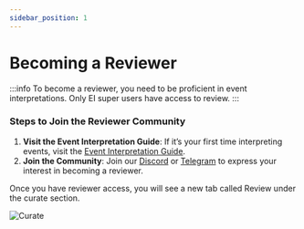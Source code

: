 ```yaml
---
sidebar_position: 1
---
```


# Becoming a Reviewer

:::info
To become a reviewer, you need to be proficient in event interpretations. Only EI super users have access to review.
:::

### Steps to Join the Reviewer Community

1. **Visit the Event Interpretation Guide**: If it’s your first time interpreting events, visit the [Event Interpretation Guide](/Interpretation/event-interpretation/overview.md).
2. **Join the Community**: Join our [Discord](https://zapper.xyz/discord) or [Telegram](https://t.me/+mAVxPRsA7bE3ZDkx) to express your interest in becoming a reviewer.

Once you have reviewer access, you will see a new tab called Review under the curate section.

![Curate](/img/assets/curate2.png)
